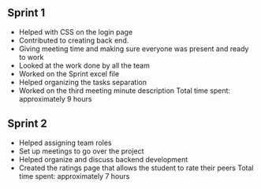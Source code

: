 ## Sprint 1
- Helped with CSS on the login page
- Contributed to creating back end.
- Giving meeting time and making sure everyone was present and ready to work
- Looked at the work done by all the team 
- Worked on the Sprint excel file 
- Helped organizing the tasks separation
- Worked on the third meeting minute description
  Total time spent: approximately 9 hours

## Sprint 2
- Helped assigning team roles
- Set up meetings to go over the project
- Helped organize and discuss backend development
- Created the ratings page that allows the student to rate their peers
  Total time spent: approximately 7 hours
